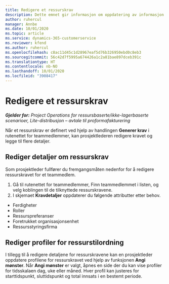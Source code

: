 ```yaml
---
title: Redigere et ressurskrav
description: Dette emnet gir informasjon om oppdatering av informasjon om ressurskrav.
author: ruhercul
manager: Annbe
ms.date: 10/01/2020
ms.topic: article
ms.service: dynamics-365-customerservice
ms.reviewer: kfend
ms.author: ruhercul
ms.openlocfilehash: c8ac11d45c1d28967eaf5d76b326950ebd0c8eb3
ms.sourcegitcommit: 56c42d7f5995a674426a1c2a81bae897dceb391c
ms.translationtype: HT
ms.contentlocale: nb-NO
ms.lasthandoff: 10/01/2020
ms.locfileid: "3908417"
---
```

# <a name="edit-a-resource-requirement"></a>Redigere et ressurskrav

_**Gjelder for:** Project Operations for ressursbaserte/ikke-lagerbaserte scenarioer, Lite-distribusjon – avtale til proformafakturering_

Når et ressurskrav er definert ved hjelp av handlingen **Generer krav** i rutenettet for teammedlemmer, kan prosjektlederen redigere kravet og legge til flere detaljer.

## <a name="edit-resource-requirement-details"></a>Rediger detaljer om ressurskrav

Som prosjektleder fullfører du fremgangsmåten nedenfor for å redigere ressurskravet for et teammedlem.

1. Gå til rutenettet for teammedlemmer, Finn teammedlemmet i listen, og velg koblingen til de tilknyttede ressurskravene.
2. I skjemaet **Kravdetaljer** oppdaterer du følgende attributter etter behov.

- Ferdigheter
- Roller
- Ressurspreferanser
- Foretrukket organisasjonsenhet
- Ressursstyringsfirma

## <a name="edit-resource-assignment-contours"></a>Rediger profiler for ressurstilordning

I tillegg til å redigere detaljene for ressurskravene kan en prosjektleder oppdatere profilene for ressurskravet ved hjelp av funksjonen **Angi mønster**. Når **Angi mønster** er valgt, åpnes en side der du kan vise profiler for tidsskalaen dag, uke eller måned. Hver profil kan justeres for starttidspunkt, sluttidspunkt og total innsats i en bestemt periode.